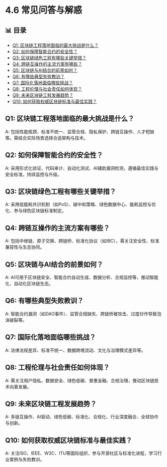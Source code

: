 ﻿# 4.6 常见问答与解惑


## 📊 目录

- [Q1: 区块链工程落地面临的最大挑战是什么？](#q1-区块链工程落地面临的最大挑战是什么)
- [Q2: 如何保障智能合约的安全性？](#q2-如何保障智能合约的安全性)
- [Q3: 区块链绿色工程有哪些关键举措？](#q3-区块链绿色工程有哪些关键举措)
- [Q4: 跨链互操作的主流方案有哪些？](#q4-跨链互操作的主流方案有哪些)
- [Q5: 区块链与AI结合的前景如何？](#q5-区块链与ai结合的前景如何)
- [Q6: 有哪些典型失败教训？](#q6-有哪些典型失败教训)
- [Q7: 国际化落地面临哪些挑战？](#q7-国际化落地面临哪些挑战)
- [Q8: 工程伦理与社会责任如何体现？](#q8-工程伦理与社会责任如何体现)
- [Q9: 未来区块链工程发展趋势？](#q9-未来区块链工程发展趋势)
- [Q10: 如何获取权威区块链标准与最佳实践？](#q10-如何获取权威区块链标准与最佳实践)


## Q1: 区块链工程落地面临的最大挑战是什么？

A: 包括性能瓶颈、标准不统一、监管合规、隐私保护、跨链互操作、人才短缺等。需结合实际场景选择合适架构与技术。

## Q2: 如何保障智能合约的安全性？

A: 采用形式化验证、代码审计、自动化测试、AI辅助漏洞检测，遵循最佳实践与安全标准，持续监控与升级。

## Q3: 区块链绿色工程有哪些关键举措？

A: 采用低能耗共识机制（如PoS）、碳中和策略、绿色数据中心、能耗监控与优化、参与绿色区块链标准制定。

## Q4: 跨链互操作的主流方案有哪些？

A: 包括中继链、原子交换、跨链桥、标准化协议（如IBC），需关注安全性、标准兼容性与生态协同。

## Q5: 区块链与AI结合的前景如何？

A: AI可用于区块链安全、智能合约自动生成、数据分析、合规监控等，推动智能化、自动化区块链生态。

## Q6: 有哪些典型失败教训？

A: 智能合约漏洞（如DAO事件）、监管合规缺失、跨链桥被攻击、过度炒作导致泡沫破裂等。

## Q7: 国际化落地面临哪些挑战？

A: 法律法规差异、标准不统一、数据跨境流动、文化与治理模式差异等。

## Q8: 工程伦理与社会责任如何体现？

A: 需关注用户隐私、数据安全、绿色低碳、普惠金融、合规治理，推动区块链技术向善发展。

## Q9: 未来区块链工程发展趋势？

A: 多链互操作、AI驱动、绿色低碳、标准化、合规化、行业深度融合、全球协作与创新。

## Q10: 如何获取权威区块链标准与最佳实践？

A: 关注ISO、IEEE、W3C、ITU等国际组织，参与开源社区与标准化进程，学习行业案例与失败教训。
